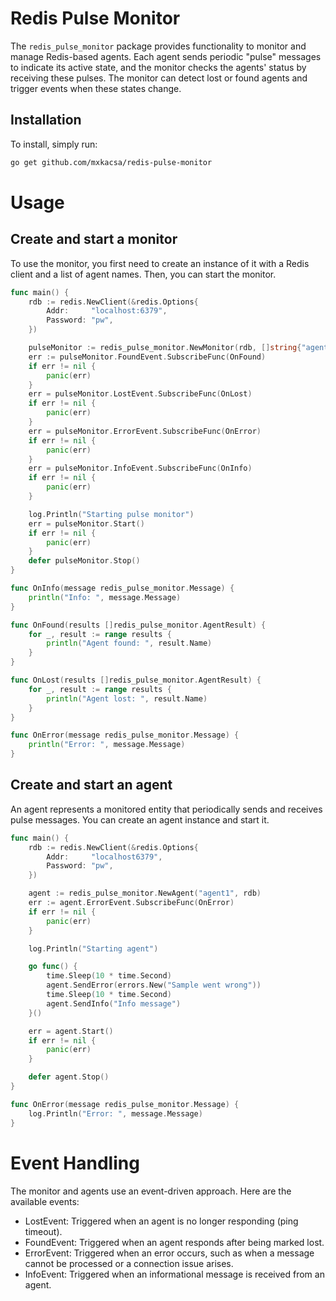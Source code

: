 # Redis Pulse Monitor

The `redis_pulse_monitor` package provides functionality to monitor and manage Redis-based agents. Each agent sends periodic "pulse" messages to indicate its active state, and the monitor checks the agents' status by receiving these pulses. The monitor can detect lost or found agents and trigger events when these states change.

## Installation
To install, simply run:

```bash
go get github.com/mxkacsa/redis-pulse-monitor
```

# Usage

## Create and start a monitor
To use the monitor, you first need to create an instance of it with a Redis client and a list of agent names. Then, you can start the monitor.

```go
func main() {
	rdb := redis.NewClient(&redis.Options{
		Addr:     "localhost:6379",
		Password: "pw",
	})

	pulseMonitor := redis_pulse_monitor.NewMonitor(rdb, []string{"agent1", "agent2"})
	err := pulseMonitor.FoundEvent.SubscribeFunc(OnFound)
	if err != nil {
		panic(err)
	}
	err = pulseMonitor.LostEvent.SubscribeFunc(OnLost)
	if err != nil {
		panic(err)
	}
	err = pulseMonitor.ErrorEvent.SubscribeFunc(OnError)
	if err != nil {
		panic(err)
	}
	err = pulseMonitor.InfoEvent.SubscribeFunc(OnInfo)
	if err != nil {
		panic(err)
	}

	log.Println("Starting pulse monitor")
	err = pulseMonitor.Start()
	if err != nil {
		panic(err)
	}
	defer pulseMonitor.Stop()
}

func OnInfo(message redis_pulse_monitor.Message) {
	println("Info: ", message.Message)
}

func OnFound(results []redis_pulse_monitor.AgentResult) {
	for _, result := range results {
		println("Agent found: ", result.Name)
	}
}

func OnLost(results []redis_pulse_monitor.AgentResult) {
	for _, result := range results {
		println("Agent lost: ", result.Name)
	}
}

func OnError(message redis_pulse_monitor.Message) {
	println("Error: ", message.Message)
}
```

## Create and start an agent
An agent represents a monitored entity that periodically sends and receives pulse messages. You can create an agent instance and start it.

```go
func main() {
	rdb := redis.NewClient(&redis.Options{
		Addr:     "localhost6379",
		Password: "pw",
	})

	agent := redis_pulse_monitor.NewAgent("agent1", rdb)
	err := agent.ErrorEvent.SubscribeFunc(OnError)
	if err != nil {
		panic(err)
	}

	log.Println("Starting agent")

	go func() {
		time.Sleep(10 * time.Second)
		agent.SendError(errors.New("Sample went wrong"))
		time.Sleep(10 * time.Second)
		agent.SendInfo("Info message")
	}()

	err = agent.Start()
	if err != nil {
		panic(err)
	}

	defer agent.Stop()
}

func OnError(message redis_pulse_monitor.Message) {
	log.Println("Error: ", message.Message)
}
```

# Event Handling
The monitor and agents use an event-driven approach. Here are the available events:

- LostEvent: Triggered when an agent is no longer responding (ping timeout).
- FoundEvent: Triggered when an agent responds after being marked lost.
- ErrorEvent: Triggered when an error occurs, such as when a message cannot be processed or a connection issue arises.
- InfoEvent: Triggered when an informational message is received from an agent.